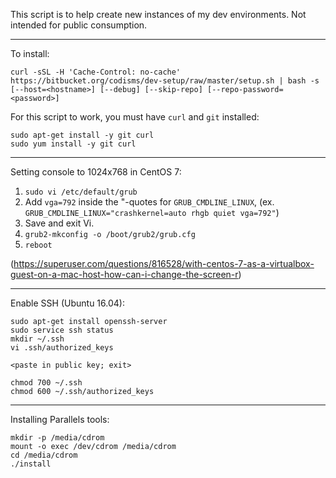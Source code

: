 This script is to help create new instances of my dev environments.  Not intended for public consumption.

----

To install:
```
curl -sSL -H 'Cache-Control: no-cache' https://bitbucket.org/codisms/dev-setup/raw/master/setup.sh | bash -s [--host=<hostname>] [--debug] [--skip-repo] [--repo-password=<password>]
```

For this script to work, you must have `curl` and `git` installed:
```
sudo apt-get install -y git curl
sudo yum install -y git curl
```

----

Setting console to 1024x768 in CentOS 7:

1. `sudo vi /etc/default/grub`
2. Add `vga=792` inside the "-quotes for `GRUB_CMDLINE_LINUX`, (ex. `GRUB_CMDLINE_LINUX="crashkernel=auto rhgb quiet vga=792"`)
3. Save and exit Vi.
4. `grub2-mkconfig -o /boot/grub2/grub.cfg`
5. `reboot`

(https://superuser.com/questions/816528/with-centos-7-as-a-virtualbox-guest-on-a-mac-host-how-can-i-change-the-screen-r)

----

Enable SSH (Ubuntu 16.04):

```
sudo apt-get install openssh-server
sudo service ssh status
mkdir ~/.ssh
vi .ssh/authorized_keys

<paste in public key; exit>

chmod 700 ~/.ssh
chmod 600 ~/.ssh/authorized_keys
```

----

Installing Parallels tools:

```
mkdir -p /media/cdrom
mount -o exec /dev/cdrom /media/cdrom
cd /media/cdrom
./install
```
